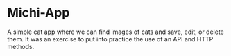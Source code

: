 # Michi-App
A simple cat app where we can find images of cats and save, edit, or delete them.
It was an exercise to put into practice the use of an API and HTTP methods.
